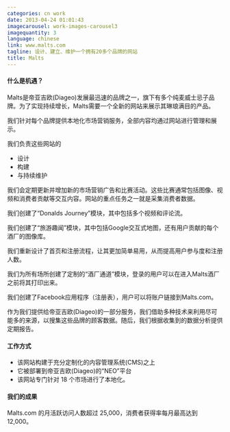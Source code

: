 ```yaml
---
categories: cn work
date: 2013-04-24 01:01:43
imagecarousel: work-images-carousel3
imagequantity: 3
language: chinese
link: www.malts.com
tagline: 设计、建立、维护一个拥有20多个品牌的网站
title: Malts
---
```


#### 什么是机遇？
Malts是帝亚吉欧(Diageo)发展最迅速的品牌之一，旗下有多个纯麦威士忌子品牌。为了实现持续增长，Malts需要一个全新的网站来展示其琳琅满目的产品。

我们针对每个品牌提供本地化市场营销服务，全部内容均通过网站进行管理和展示。

我们负责这些网站的
* 设计
* 构建
* 与持续维护

我们会定期更新并增加新的市场营销广告和比赛活动。这些比赛通常包括图像、视频和消费者贡献等交互内容。网站的重点任务之一就是采集消费者数据。

我们创建了“Donalds Journey”模块，其中包括多个视频和评论流。

我们创建了“旅游趣闻”模块，其中包括Google交互式地图，还有用户贡献的每个酒厂的图像库。

我们重新设计了首页和注册流程，让其更加简单易用，从而提高用户参与度和注册人数。

我们为所有场所创建了定制的“酒厂通道”模块，登录的用户可以在进入Malts酒厂之前将其打印出来。

我们创建了Facebook应用程序（注册表），用户可以将账户链接到Malts.com。

作为我们提供给帝亚吉欧(Diageo)的一部分服务，我们借助多种技术来利用尽可能多的来源，以搜集这些品牌的顾客数据。随后，我们根据收集到的数据分析提供定期报告。

#### 工作方式
* 该网站构建于充分定制化的内容管理系统(CMS)之上
* 它被部署到帝亚吉欧(Diageo)的“NEO”平台 
* 该网站专门针对 18 个市场进行了本地化。

#### 我们的成果
Malts.com 的月活跃访问人数超过 25,000，消费者获得率每月最高达到 12,000。